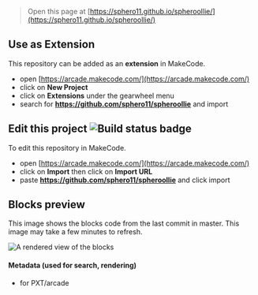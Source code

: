 
> Open this page at [https://sphero11.github.io/spheroollie/](https://sphero11.github.io/spheroollie/)

## Use as Extension

This repository can be added as an **extension** in MakeCode.

* open [https://arcade.makecode.com/](https://arcade.makecode.com/)
* click on **New Project**
* click on **Extensions** under the gearwheel menu
* search for **https://github.com/sphero11/spheroollie** and import

## Edit this project ![Build status badge](https://github.com/sphero11/spheroollie/workflows/MakeCode/badge.svg)

To edit this repository in MakeCode.

* open [https://arcade.makecode.com/](https://arcade.makecode.com/)
* click on **Import** then click on **Import URL**
* paste **https://github.com/sphero11/spheroollie** and click import

## Blocks preview

This image shows the blocks code from the last commit in master.
This image may take a few minutes to refresh.

![A rendered view of the blocks](https://github.com/sphero11/spheroollie/raw/master/.github/makecode/blocks.png)

#### Metadata (used for search, rendering)

* for PXT/arcade
<script src="https://makecode.com/gh-pages-embed.js"></script><script>makeCodeRender("{{ site.makecode.home_url }}", "{{ site.github.owner_name }}/{{ site.github.repository_name }}");</script>
